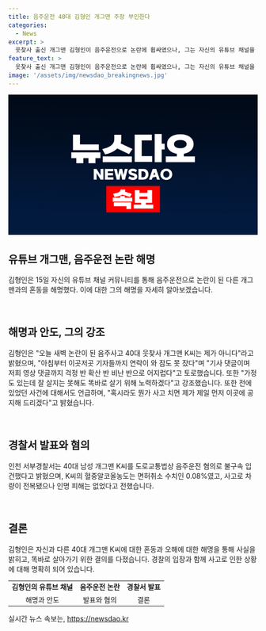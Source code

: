 ```yaml
---
title: 음주운전 40대 김형인 개그맨 주장 부인한다
categories:
  - News
excerpt: >
  웃찾사 출신 개그맨 김형인이 음주운전으로 논란에 휩싸였으나, 그는 자신의 유튜브 채널을 통해 K씨와의 오해를 해명했다. 기자들과의 연락에 번잡해하며 억울함을 호소했고, 또한 가정을 위해 노력하겠다는 강한 의지를 드러냈다. 이에 대한 김씨의 진지한 해명과 사건 관련 정보가 논란을 불러일으키고 있는 상황에서의 솔직한 속마음이 더 큰 이목을 끌 것으로 보인다.
feature_text: >
  웃찾사 출신 개그맨 김형인이 음주운전으로 논란에 휩싸였으나, 그는 자신의 유튜브 채널을 통해 K씨와의 오해를 해명했다. 기자들과의 연락에 번잡해하며 억울함을 호소했고, 또한 가정을 위해 노력하겠다는 강한 의지를 드러냈다. 이에 대한 김씨의 진지한 해명과 사건 관련 정보가 논란을 불러일으키고 있는 상황에서의 솔직한 속마음이 더 큰 이목을 끌 것으로 보인다.
image: '/assets/img/newsdao_breakingnews.jpg'
---
```


<p><img src="/assets/img/newsdao_breakingnews.jpg" alt="koreaapp 속보" /></p>

<h2 data-ke-size="size26">유튜브 개그맨, 음주운전 논란 해명</h2>

<p>김형인은 15일 자신의 유튜브 채널 커뮤니티를 통해 음주운전으로 논란이 된 다른 개그맨과의 혼동을 해명했다. 이에 대한 그의 해명을 자세히 알아보겠습니다.</p>

<p data-ke-size="size16">&nbsp;</p>

<h2 data-ke-size="size24">해명과 안도, 그의 강조</h2>

<p>김형인은 "오늘 새벽 논란이 된 음주사고 40대 웃찾사 개그맨 K씨는 제가 아니다"라고 밝혔으며, "아침부터 이곳저곳 기자들까지 연락이 와 잠도 못 잤다"며 "기사 댓글이며 저희 영상 댓글까지 걱정 반 확산 반 비난 반으로 어지럽다"고 토로했습니다. 또한 "가정도 있는데 잘 살지는 못해도 똑바로 살기 위해 노력하겠다"고 강조했습니다. 또한 전에 있었던 사건에 대해서도 언급하며, "혹시라도 뭔가 사고 치면 제가 제일 먼저 이곳에 공지해 드리겠다"고 밝혔습니다.</p>

<p data-ke-size="size16">&nbsp;</p>

<h2 data-ke-size="size24">경찰서 발표와 혐의</h2>

<p>인천 서부경찰서는 40대 남성 개그맨 K씨를 도로교통법상 음주운전 혐의로 불구속 입건했다고 밝혔으며, K씨의 혈중알코올농도는 면허취소 수치인 0.08%였고, 사고로 차량이 전복됐으나 인명 피해는 없었다고 전했습니다.</p>

<p data-ke-size="size16">&nbsp;</p>

<h2 data-ke-size="size24">결론</h2>

<p>김형인은 자신과 다른 40대 개그맨 K씨에 대한 혼동과 오해에 대한 해명을 통해 사실을 밝히고, 똑바로 살아가기 위한 결의를 다졌습니다. 경찰의 입장과 함께 사고로 인한 상황에 대해 명확히 되어 있습니다.</p>

<table>
  <tbody>
    <tr>
      <td style="text-align: center; height: 17px;"><b>김형인의 유튜브 채널</b></td>
      <td style="text-align: center; height: 17px;"><b>음주운전 논란</b></td>
      <td style="text-align: center; height: 17px;"><b>경찰서 발표</b></td>
    </tr>
    <tr>
      <td style="text-align: center; height: 17px;">해명과 안도</td>
      <td style="text-align: center; height: 17px;">발표와 혐의</td>
      <td style="text-align: center; height: 17px;">결론</td>
    </tr>
  </tbody>
</table>
실시간 뉴스 속보는, <a href="https://newsdao.kr" rel="dofollow">https://newsdao.kr</a>


